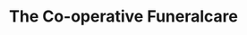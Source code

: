 ---
title: "The Co-operative Funeralcare"
url: /prestonpans/the-co-operative-funeralcare/
shop: funeral directors
---